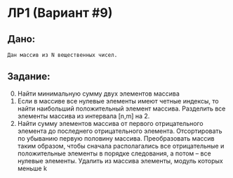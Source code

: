 # ЛР1 (Вариант #9)

## Дано:
    Дан массив из N вещественных чисел. 
## Задание:
0. Найти минимальную сумму двух элементов массива
1. Если в массиве все нулевые элементы имеют четные индексы, то найти наибольший положительный элемент массива. Разделить все элементы массива из интервала [n,m] на 2.
2. Найти сумму элементов массива от первого отрицательного элемента до последнего отрицательного элемента. Отсортировать по убыванию первую половину массива. Преобразовать массив таким образом, чтобы сначала располагались все отрицательные и положительные элементы в порядке следования, а потом – все нулевые элементы. Удалить из массива элементы, модуль которых меньше k